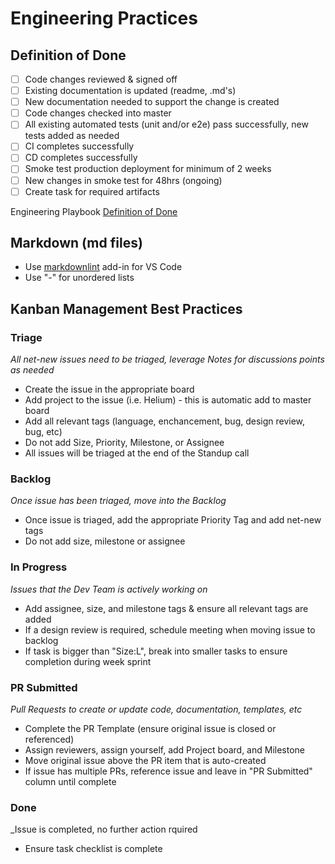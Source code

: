 # Engineering Practices

## Definition of Done

- [ ] Code changes reviewed & signed off
- [ ] Existing documentation is updated (readme, .md's)
- [ ] New documentation needed to support the change is created
- [ ] Code changes checked into master
- [ ] All existing automated tests (unit and/or e2e) pass successfully, new tests added as needed
- [ ] CI completes successfully
- [ ] CD completes successfully
- [ ] Smoke test production deployment for minimum of 2 weeks
- [ ] New changes in smoke test for 48hrs (ongoing)
- [ ] Create task for required artifacts

Engineering Playbook [Definition of Done](https://github.com/microsoft/code-with-engineering-playbook/blob/master/team-agreements/definition-of-done/readme.md)

## Markdown (md files)

- Use [markdownlint](https://marketplace.visualstudio.com/items?itemName=DavidAnson.vscode-markdownlint) add-in for VS Code
- Use "-" for unordered lists

## Kanban Management Best Practices

### Triage
_All net-new issues need to be triaged, leverage Notes for discussions points as needed_
- Create the issue in the appropriate board
- Add project to the issue (i.e. Helium) - this is automatic add to master board 
- Add all relevant tags (language, enchancement, bug, design review, bug, etc)
- Do not add Size, Priority, Milestone, or Assignee
- All issues will be triaged at the end of the Standup call

### Backlog
_Once issue has been triaged, move into the Backlog_
- Once issue is triaged, add the appropriate Priority Tag and add net-new tags
- Do not add size, milestone or assignee

### In Progress
_Issues that the Dev Team is actively working on_
- Add assignee, size, and milestone tags & ensure all relevant tags are added
- If a design review is required, schedule meeting when moving issue to backlog
- If task is bigger than "Size:L", break into smaller tasks to ensure completion during week sprint

### PR Submitted
_Pull Requests to create or update code, documentation, templates, etc_
- Complete the PR Template (ensure original issue is closed or referenced)
- Assign reviewers, assign yourself, add Project board, and Milestone
- Move original issue above the PR item that is auto-created
- If issue has multiple PRs, reference issue and leave in "PR Submitted" column until complete

### Done
_Issue is completed, no further action rquired
- Ensure task checklist is complete

